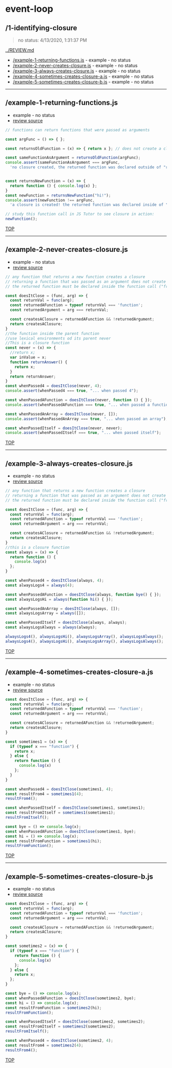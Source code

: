 # event-loop 

## /1-identifying-closure

> no status: 4/13/2020, 1:31:37 PM 

[../REVIEW.md](../REVIEW.md)

* [/example-1-returning-functions.js](#example-1-returning-functionsjs) - example - no status
* [/example-2-never-creates-closure.js](#example-2-never-creates-closurejs) - example - no status
* [/example-3-always-creates-closure.js](#example-3-always-creates-closurejs) - example - no status
* [/example-4-sometimes-creates-closure-a.js](#example-4-sometimes-creates-closure-ajs) - example - no status
* [/example-5-sometimes-creates-closure-b.js](#example-5-sometimes-creates-closure-bjs) - example - no status

---

## /example-1-returning-functions.js

* example - no status
* [review source](./example-1-returning-functions.js)

```js
// functions can return functions that were passed as arguments

const argFunc = () => { };

const returnsOldFunction = (x) => { return x }; // does not create a closure

const sameFunctionAsArgument = returnsOldFunction(argFunc);
console.assert(sameFunctionAsArgument === argFunc,
  'no closure created, the returned function was declared outside of "returnsOldfunction"');;


const returnsNewFunction = (x) => {
  return function () { console.log(x) };
}
const newFunction = returnsNewFunction("hi!");
console.assert(newFunction !== argFunc,
  'a closure is created! the returned function was declared inside of "returnsNewFunction"');

// study this function call in JS Tutor to see closure in action:
newFunction();

```

[TOP](#event-loop)

---

## /example-2-never-creates-closure.js

* example - no status
* [review source](./example-2-never-creates-closure.js)

```js
// any function that returns a new function creates a closure
// returning a function that was passed as an argument does not create a closure
// the returned function must be declared inside the function call ("frame" on js tutor)

const doesItClose = (func, arg) => {
  const returnVal = func(arg);
  const returnedAFunction = typeof returnVal === 'function';
  const returnedArgument = arg === returnVal;

  const createsAClosure = returnedAFunction && !returnedArgument;
  return createsAClosure;
}
//the function inside the parent function 
//use lexical environments od its parent never
//This is a closure function 
const never = (x) => {
  //return x;
  var inValue = x;
  function returnAnswer() {
    return x;
  }
  return returnAnswer;
}
const whenPassed4 = doesItClose(never, 4);
console.assert(whenPassed4 === true, "... when passed 4");

const whenPassedAFunction = doesItClose(never, function () { });
console.assert(whenPassedAFunction === true, "... when passed a function");

const whenPassedAnArray = doesItClose(never, []);
console.assert(whenPassedAnArray === true, "... when passed an array");

const whenPassedItself = doesItClose(never, never);
console.assert(whenPassedItself === true, "... when passed itself");

```

[TOP](#event-loop)

---

## /example-3-always-creates-closure.js

* example - no status
* [review source](./example-3-always-creates-closure.js)

```js
// any function that returns a new function creates a closure
// returning a function that was passed as an argument does not create a closure
// the returned function must be declared inside the function call ("frame" on js tutor)

const doesItClose = (func, arg) => {
  const returnVal = func(arg);
  const returnedAFunction = typeof returnVal === 'function';
  const returnedArgument = arg === returnVal;

  const createsAClosure = returnedAFunction && !returnedArgument;
  return createsAClosure;
}
//this is a closure function 
const always = (x) => {
  return function () {
    console.log(x)
  };
}

const whenPassed4 = doesItClose(always, 4);
const alwaysLogs4 = always(4);

const whenPassedAFunction = doesItClose(always, function bye() { });
const alwaysLogsHi = always(function hi() { });

const whenPassedAnArray = doesItClose(always, []);
const alwaysLogsArray = always([]);

const whenPassedItself = doesItClose(always, always);
const alwaysLogsAlways = always(always);

alwaysLogs4(), alwaysLogsHi(), alwaysLogsArray(), alwaysLogsAlways();
alwaysLogs4(), alwaysLogsHi(), alwaysLogsArray(), alwaysLogsAlways();

```

[TOP](#event-loop)

---

## /example-4-sometimes-creates-closure-a.js

* example - no status
* [review source](./example-4-sometimes-creates-closure-a.js)

```js
const doesItClose = (func, arg) => {
  const returnVal = func(arg);
  const returnedAFunction = typeof returnVal === 'function';
  const returnedArgument = arg === returnVal;

  const createsAClosure = returnedAFunction && !returnedArgument;
  return createsAClosure;
}

const sometimes1 = (x) => {
  if (typeof x === "function") {
    return x;
  } else {
    return function () {
      console.log(x)
    };
  }
}

const whenPassed4 = doesItClose(sometimes1, 4);
const resultFrom4 = sometimes1(4);
resultFrom4();

const whenPassedItself = doesItClose(sometimes1, sometimes1);
const resultFromItself = sometimes1(sometimes1);
resultFromItself();

const bye = () => console.log(x);
const whenPassedAFunction = doesItClose(sometimes1, bye);
const hi = () => console.log(x);
const resultFromFunction = sometimes1(hi);
resultFromFunction();

```

[TOP](#event-loop)

---

## /example-5-sometimes-creates-closure-b.js

* example - no status
* [review source](./example-5-sometimes-creates-closure-b.js)

```js
const doesItClose = (func, arg) => {
  const returnVal = func(arg);
  const returnedAFunction = typeof returnVal === 'function';
  const returnedArgument = arg === returnVal;

  const createsAClosure = returnedAFunction && !returnedArgument;
  return createsAClosure;
}

const sometimes2 = (x) => {
  if (typeof x === "function") {
    return function () {
      console.log(x)
    };
  } else {
    return x;
  };
}

const bye = () => console.log(x);
const whenPassedAFunction = doesItClose(sometimes2, bye);
const hi = () => console.log(x);
const resultFromFunction = sometimes2(hi);
resultFromFunction();

const whenPassedItself = doesItClose(sometimes2, sometimes2);
const resultFromItself = sometimes2(sometimes2);
resultFromItself();

const whenPassed4 = doesItClose(sometimes2, 4);
const resultFrom4 = sometimes2(4);
resultFrom4();

```

[TOP](#event-loop)

